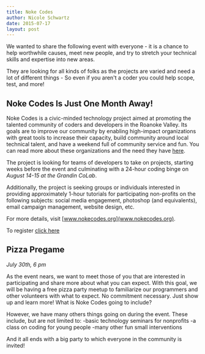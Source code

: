 ```yaml
---
title: Noke Codes
author: Nicole Schwartz
date: 2015-07-17
layout: post
---
```


We wanted to share the following event with everyone - it is a chance to help worthwhile causes, meet new people, and try to stretch your technical skills and expertise into new areas. 

They are looking for all kinds of folks as the projects are varied and need a lot of different things - So even if you aren't a coder you could help scope, test, and more!

## Noke Codes Is Just One Month Away!

Noke Codes is a civic-minded technology project aimed at promoting the talented community of coders and developers in the Roanoke Valley. Its goals are to improve our community by enabling high-impact organizations with great tools to increase their capacity, build community around local technical talent, and have a weekend full of community service and fun. You can read more about these organizations and the need they have [here](https://docs.google.com/document/d/1aahSlsH4pJOTLHct22QshFD_agpG7InulTQwBRCWx5M/edit).

The project is looking for teams of developers to take on projects, starting weeks before the event and culminating with a 24-hour coding binge on *August 14-15 at the Grandin CoLab*.


Additionally, the project is seeking groups or individuals interested in providing approximately 1-hour tutorials for participating non-profits on the following subjects: social media engagement, photoshop (and equivalents), email campaign management, website design, etc.

For more details, visit [www.nokecodes.org](www.nokecodes.org).

To register [click here](https://docs.google.com/forms/d/108JIX_xHnY-gaxrI4DoV8dCzPnBouHjz-WUTNoeYftA/viewform)

## Pizza Pregame

*July 30th, 6 pm*

As the event nears, we want to meet those of you that are interested in participating and share more about what you can expect. With this goal, we will be having a free pizza party meetup to familiarize our programmers and other volunteers with what to expect. No commitment necessary. Just show up and learn more!
What is Noke Codes going to include?

However, we have many others things going on during the event. These include, but are not limited to:
-basic technology seminars for nonprofits
-a class on coding for young people
-many other fun small interventions
 
And it all ends with a big party to which everyone in the community is invited!
